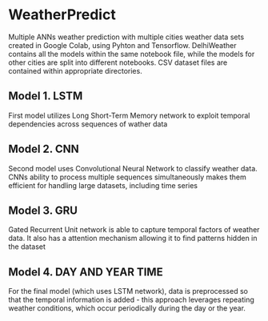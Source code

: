 # WeatherPredict

Multiple ANNs weather prediction with multiple cities weather data sets created in Google Colab, using Pyhton and Tensorflow. DelhiWeather contains all the models within the same notebook file, while the models for other cities are split into different notebooks. CSV dataset files are contained within appropriate directories. 

## Model 1. LSTM
First model utilizes Long Short-Term Memory network to exploit temporal dependencies across sequences of wather data

## Model 2. CNN
Second model uses Convolutional Neural Network to classify weather data. CNNs ability to process multiple sequences simultaneously makes them efficient for handling large datasets, including time series

## Model 3. GRU
Gated Recurrent Unit network is able to capture temporal factors of weather data. It also has a attention mechanism allowing it to find patterns hidden in the dataset

## Model 4. DAY AND YEAR TIME
For the final model (which uses LSTM network), data is preprocessed so that the temporal information is added - this approach leverages repeating weather conditions, which occur periodically during the day or the year.